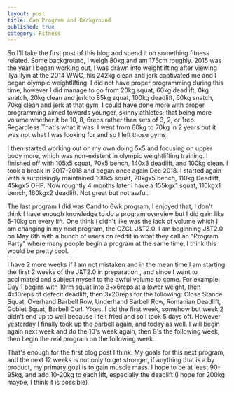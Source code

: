 ```yaml
---
layout: post
title: Gap Program and Background
published: true
category: Fitness
---
```


So I'll take the first post of this blog and spend it on something fitness related. Some background, I weigh  80kg and am 175cm roughly. 2015 was the year I began working out, I was drawn into weightlifting after viewing Ilya Ilyin at the 2014 WWC, his 242kg clean and jerk captivated me and I began olympic weightlifting. I did not have proper programming during this time, however I did manage to go from 20kg squat, 60kg deadlift, 0kg snatch, 20kg clean and jerk to 85kg squat, 100kg deadlift, 60kg snatch, 70kg clean and jerk at that gym. I could have done more with proper programming aimed towards younger, skinny athletes; that being more volume whether it be 10, 8, 6reps  rather than sets of 3, 2, or 1rep. Regardless That's what it was. I went from 60kg to 70kg in 2 years but it was not what I was looking for and so I left those gyms. 

I then started working out on my own doing 5x5 and focusing on upper body more, which was non-existent in olympic weightlifting training. I finished off with 105x5 squat, 70x5 bench, 140x3 deadlift, and 100kg clean. I took a break in 2017-2018 and began once again Dec 2018. I started again with a surprisingly maintained 100x5 squat, 70kgx5 bench, 110kg Deadlift, 45kgx5 OHP. Now roughtly 4 months later I have a 155kgx1 squat, 110kgx1 bench, 160kgx2 deadlift. Not great but not awful. 

The last program I did was Candito 6wk program, I enjoyed that, I don't think I have enough knowledge to do a program overview but I did gain like 5-10kg on every lift. One think I didn't like was the lack of volume which I am changing in my next program, the GZCL J&T2.0. I am beginning J&T2.0 on May 6th with a bunch of users on reddit in what they call an "Program Party" where many people begin a program at the same time, I think this would be pretty cool. 

I have 2 more weeks if I am not mistaken and in the mean time I am starting the first 2 weeks of the J&T2.0 in preparation , and since I want to acclimated and subject myself to the awful volume to come. For example: Day 1 begins with 10rm squat into 3+x6reps at a lower weight, then 4x10reps of defecit deadlift, then 3x20reps for the following: Close Stance Squat, Overhand Barbell Row, Underhand Barbell Row, Romanian Deadlift, Goblet Squat, Barbell Curl. Yikes. I did the first week, somehow but week 2 didn't end up to well because I felt fried and so I took 5 days off. However yesterday I finally took up the barbell again, and today as well. I will begin again next week and do the 10's week again, then 8's the following week, then begin the real program on the following week. 

That's enough for the first blog post I think. My goals for this next program, and the next 12 weeks is not only to get stronger, if anything that is a by product, my primary goal is to gain muscle mass. I hope to be at least 90-95kg, and add 10-20kg to each lift, especially the deadlift (I hope for 200kg maybe, I think it is possible)
